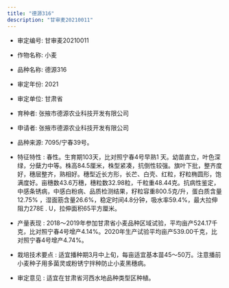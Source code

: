 ```yaml
---
title: "德源316"
description: "甘审麦20210011"
---
```

* 审定编号:  甘审麦20210011

*  作物名称:  小麦

*  品种名称:  德源316

*  审定年份:  2021

*  审定单位:  甘肃省

* 育种者:  张掖市德源农业科技开发有限公司

*  申请者:  张掖市德源农业科技开发有限公司

*  品种来源:  7095/宁春39号。

*  特征特性 : 
春性。生育期103天，比对照宁春4号早熟1 天。幼苗直立，叶色深绿，分蘖力中等。株高84.5厘米，株型紧凑，抗倒性较强。旗叶下批，整齐度好，穗层整齐，熟相好。穗型近长方形，长芒、白壳、红粒，籽粒椭圆形，饱满度好。亩穗数43.6万穗，穗粒数32.98粒，千粒重48.44克。抗病性鉴定，中感条锈病，中感白粉病、品质检测结果，籽粒容重800.5克/升，蛋白质含量12.75% ，湿面筋含量26.6%，稳定时间4.8分钟，吸水率59.4%，最大拉伸阻力278E . U，拉伸面积65平方厘米。
 
*  产量表现 : 
2018～2019年参加甘肃省小麦品种区域试验，平均亩产524.17千克，比对照宁春4号增产4.14%。2020年生产试验平均亩产539.00千克，比对照宁春4号增产4.74%。

*  栽培技术要点 : 
适宜播种期3月中上旬，每亩适宜基本苗45～50万。注意播前小麦种子用多菌灵或粉锈宁拌种防止小麦黑穗病。

*  审定意见 : 
适宜在甘肃省河西水地品种类型区种植。
